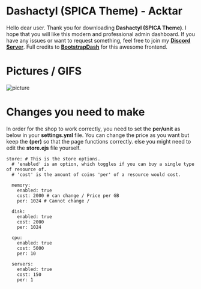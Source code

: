 # Dashactyl (SPICA Theme)  - Acktar

Hello dear user. Thank you for downloading **Dashactyl (SPICA Theme)**. I hope that you will like this modern and professional admin dashboard.  If you have any issues or want to request something, feel free to join my **[Discord Server](https://discord.gg/McFr2jwNSE)**. Full credits to **[BootstrapDash](https://bootstrapdash.com)** for this awesome frontend.


# Pictures / GIFS
![picture](https://user-images.githubusercontent.com/103925997/168148714-576c99d9-1fac-455b-b9b4-f421ca93b04f.gif)


# Changes you need to make

In order for the shop to work correctly, you need to set the **per/unit** as below in your **settings.yml** file. You can change the price as you want but keep the **(per)** so that the page functions correctly. else you might need to edit the **store.ejs** file yourself.

```
store: # This is the store options.
  # 'enabled' is an option, which toggles if you can buy a single type of resource of.
  # 'cost' is the amount of coins 'per' of a resource would cost.

  memory:
    enabled: true
    cost: 2000 # can change / Price per GB
    per: 1024 # Cannot change / 

  disk:
    enabled: true
    cost: 2000
    per: 1024

  cpu:
    enabled: true
    cost: 5000
    per: 10

  servers:
    enabled: true
    cost: 150
    per: 1
```
